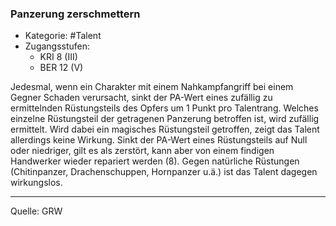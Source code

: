 ### Panzerung zerschmettern

- Kategorie: #Talent
- Zugangsstufen:
  - KRI 8 (III)
  - BER 12 (V)

Jedesmal, wenn ein Charakter mit einem Nahkampfangriff bei einem Gegner Schaden verursacht, sinkt der PA-Wert eines zufällig zu ermittelnden Rüstungsteils des Opfers um 1 Punkt pro Talentrang. Welches einzelne Rüstungsteil der getragenen Panzerung betroffen ist, wird zufällig ermittelt. Wird dabei ein magisches Rüstungsteil getroffen, zeigt das Talent allerdings keine Wirkung. Sinkt der PA-Wert eines Rüstungsteils auf Null oder niedriger, gilt es als zerstört, kann aber von einem findigen Handwerker wieder repariert werden (8). Gegen natürliche Rüstungen (Chitinpanzer, Drachenschuppen, Hornpanzer u.ä.) ist das Talent dagegen wirkungslos.

---

Quelle: GRW
